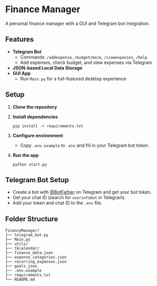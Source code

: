 # Finance Manager

A personal finance manager with a GUI and Telegram bot integration.

## Features

- **Telegram Bot**  
  - Commands: `/addexpense`, `/budgetcheck`, `/viewexpenses`, `/help`
  - Add expenses, check budget, and view expenses via Telegram
- **JSON-based Local Data Storage**
- **GUI App**  
  - Run `Main.py` for a full-featured desktop experience

## Setup

1. **Clone the repository**
2. **Install dependencies**  
   ```
   pip install -r requirements.txt
   ```
3. **Configure environment**  
   - Copy `.env.example` to `.env` and fill in your Telegram bot token.

4. **Run the app**  
   ```
   python start.py
   ```

## Telegram Bot Setup

- Create a bot with [@BotFather](https://t.me/BotFather) on Telegram and get your bot token.
- Get your chat ID (search for `userinfobot` in Telegram).
- Add your token and chat ID to the `.env` file.

## Folder Structure

```
FinanceManager/
├── telegram_bot.py
├── Main.py
├── utils/
├── tkcalendar/
├── finance_data.json
├── expense_categories.json
├── recurring_expenses.json
├── goals.json
├── .env.example
├── requirements.txt
└── README.md
```
